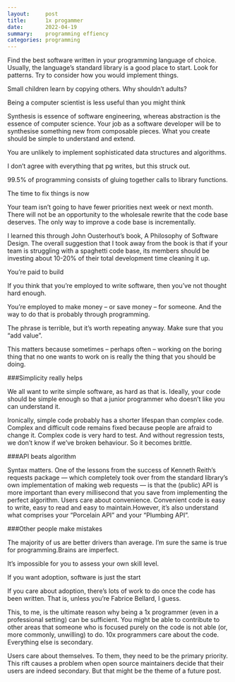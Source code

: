 ```yaml
---
layout:     post
title:      1x progammer
date:       2022-04-19
summary:    programming effiency
categories: programming
---
```


Find the best software written in your programming language of choice. Usually, the language’s standard library is a good place to start. Look for patterns. Try to consider how you would implement things.

Small children learn by copying others. Why shouldn’t adults?

Being a computer scientist is less useful than you might think

​​Synthesis is essence of software engineering, whereas abstraction is the essence of computer science. Your job as a software developer will be to synthesise something new from composable pieces. What you create should be simple to understand and extend.

You are unlikely to implement sophisticated data structures and algorithms.

I don’t agree with everything that pg writes, but this struck out.

99.5% of programming consists of gluing together calls to library functions.

The time to fix things is now

Your team isn’t going to have fewer priorities next week or next month. There will not be an opportunity to the wholesale rewrite that the code base deserves. The only way to improve a code base is incrementally.

I learned this through John Ousterhout’s book, A Philosophy of Software Design. The overall suggestion that I took away from the book is that if your team is struggling with a spaghetti code base, its members should be investing about 10-20% of their total development time cleaning it up.

You’re paid to build

If you think that you’re employed to write software, then you’ve not thought hard enough.

You’re employed to make money – or save money – for someone. And the way to do that is probably through programming.

The phrase is terrible, but it’s worth repeating anyway. Make sure that you “add value”.

This matters because sometimes – perhaps often – working on the boring thing that no one wants to work on is really the thing that you should be doing.

###Simplicity really helps

We all want to write simple software, as hard as that is. Ideally, your code should be simple enough so that a junior programmer who doesn’t like you can understand it.

Ironically, simple code probably has a shorter lifespan than complex code. Complex and difficult code remains fixed because people are afraid to change it. Complex code is very hard to test. And without regression tests, we don’t know if we’ve broken behaviour. So it becomes brittle.

###API beats algorithm

Syntax matters. One of the lessons from the success of Kenneth Reith’s requests package — which completely took over from the standard library’s own implementation of making web requests — is that the (public) API is more important than every millisecond that you save from implementing the perfect algorithm. Users care about convenience. Convenient code is easy to write, easy to read and easy to maintain.However, it’s also understand what comprises your “Porcelain API” and your “Plumbing API”.

###Other people make mistakes

The majority of us are better drivers than average. I’m sure the same is true for programming.Brains are imperfect.

It’s impossible for you to assess your own skill level.

If you want adoption, software is just the start

If you care about adoption, there’s lots of work to do once the code has been written. That is, unless you’re Fabrice Bellard, I guess.

This, to me, is the ultimate reason why being a 1x programmer (even in a professional setting) can be sufficient. You might be able to contribute to other areas that someone who is focused purely on the code is not able (or, more commonly, unwilling) to do. 10x programmers care about the code. Everything else is secondary.

Users care about themselves. To them, they need to be the primary priority. This rift causes a problem when open source maintainers decide that their users are indeed secondary. But that might be the theme of a future post.

